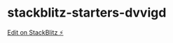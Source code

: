 # stackblitz-starters-dvvigd

[Edit on StackBlitz ⚡️](https://stackblitz.com/edit/stackblitz-starters-dvvigd)